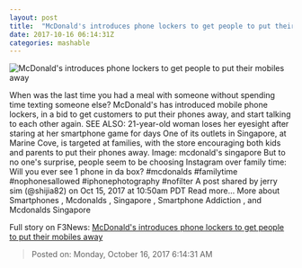 ```yaml
---
layout: post
title:  "McDonald's introduces phone lockers to get people to put their mobiles away"
date: 2017-10-16 06:14:31Z
categories: mashable
---
```


![McDonald's introduces phone lockers to get people to put their mobiles away](https://i.amz.mshcdn.com/alI-DPY65dAkkBhF8yetceA_jzw=/1200x630/2017%2F10%2F16%2Fc4%2F02209d8fe0ea44c3acc309e32f587f6e.7ae44.jpg)

When was the last time you had a meal with someone without spending time texting someone else? McDonald's has introduced mobile phone lockers, in a bid to get customers to put their phones away, and start talking to each other again. SEE ALSO: 21-year-old woman loses her eyesight after staring at her smartphone game for days One of its outlets in Singapore, at Marine Cove, is targeted at families, with the store encouraging both kids and parents to put their phones away. Image: mcdonald's singapore But to no one's surprise, people seem to be choosing Instagram over family time: Will you ever see 1 phone in da box? #mcdonalds #familytime #nophonesallowed #iphonephotography #nofilter A post shared by jerry sim (@shijia82) on Oct 15, 2017 at 10:50am PDT Read more... More about Smartphones , Mcdonalds , Singapore , Smartphone Addiction , and Mcdonalds Singapore


Full story on F3News: [McDonald's introduces phone lockers to get people to put their mobiles away](http://www.f3nws.com/n/SgWUkB)

> Posted on: Monday, October 16, 2017 6:14:31 AM
